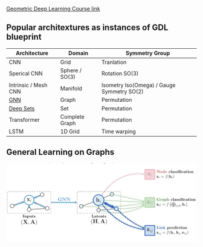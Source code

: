 [Geometric Deep Learning Course link](https://geometricdeeplearning.com/lectures/)

## Popular architextures as instances of GDL blueprint
Architecture|Domain |Symmetry Group
----|----|----
CNN|Grid|Tranlation
Sperical CNN|Sphere / SO(3)|Rotation SO(3)
Intrinsic / Mesh CNN|Manifold|Isometry Iso(Omega) / Gauge Symmetry SO(2)
[GNN](https://github.com/Chris33Hou/Geometric-Deep-Learning/tree/main/GDL-course/GNN)|Graph|Permutation
[Deep Sets](https://arxiv.org/abs/1703.06114)|Set|Permutation
Transformer|Complete Graph|Permutation
LSTM|1D Grid|Time warping

## General Learning on Graphs

![image](https://github.com/Chris33Hou/Geometric-Deep-Learning/blob/main/GDL-course/learning_on_graphs.png)


